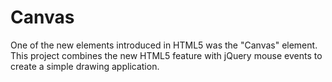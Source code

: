 # Canvas

One of the new elements introduced in HTML5 was the "Canvas" element. This project combines the new HTML5 feature with jQuery mouse events to create a simple drawing application.
